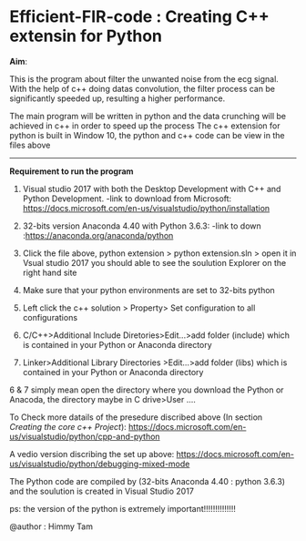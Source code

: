 # Efficient-FIR-code : Creating C++ extensin for Python

**Aim**:

   This is the program about filter the unwanted noise from the ecg signal. With the help of c++ doing datas convolution, the filter process can be significantly speeded up, resulting a higher performance.
   
The main program will be written in python and the data crunching will be achieved in c++ in order to speed up the process
The c++ extension for python is built in Window 10, the python and c++ code can be view in the files above

-------------------------------------------------------


**Requirement to run the program**

1. Visual studio 2017 with both the Desktop Development with C++ and Python Development. 
  -link to download from Microsoft: https://docs.microsoft.com/en-us/visualstudio/python/installation

2. 32-bits version Anaconda 4.40 with Python 3.6.3: 
  -link to down :https://anaconda.org/anaconda/python

3. Click the file above, python extension > python extension.sln > open it in Vsual studio 2017
you should able to see the soulution Explorer on the right hand site 

4. Make sure that your python environments are set to 32-bits python

5. Left click the c++ solution > Property> Set configuration to all configurations

6. C/C++>Additional Include Diretories>Edit...>add folder (include) which is contained in your Python or Anaconda directory

7. Linker>Additional Library Directories >Edit...>add folder (libs) which is contained in your Python or Anaconda directory 

6 & 7 simply mean open the directory where you download the Python or Anacoda, 
the directory maybe in C drive>User ....


To Check more datails of the presedure discribed above  (In section *Creating the core c++ Project*):
https://docs.microsoft.com/en-us/visualstudio/python/cpp-and-python

A vedio version discribing the set up above:
https://docs.microsoft.com/en-us/visualstudio/python/debugging-mixed-mode

The Python code are compiled by (32-bits Anaconda 4.40 : python 3.6.3) and the soulution is created in Visual Studio 2017

ps: the version of the python is extremely important!!!!!!!!!!!!!!

@author : Himmy Tam
